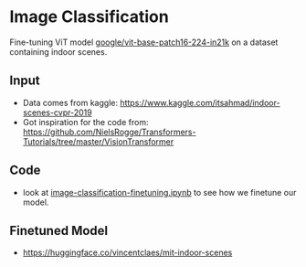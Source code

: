 # Image Classification

Fine-tuning ViT model [google/vit-base-patch16-224-in21k](https://huggingface.co/google/vit-base-patch16-224-in21k) on a dataset containing indoor scenes.

## Input

- Data comes from kaggle: https://www.kaggle.com/itsahmad/indoor-scenes-cvpr-2019
- Got inspiration for the code from: https://github.com/NielsRogge/Transformers-Tutorials/tree/master/VisionTransformer

## Code

- look at [image-classification-finetuning.ipynb](image-classification-finetuning.ipynb) to see how we finetune our model.

##  Finetuned Model

- https://huggingface.co/vincentclaes/mit-indoor-scenes
